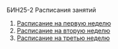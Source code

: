 БИН25-2 Расписания занятий

1. [Расписание на первую неделю](/labs/lab2/timetable_1w.md)
2. [Расписание на вторую неделю](/labs/lab2/timetable_2w.md)
3. [Расписание на третью неделю](/labs/lab2/timetable_3w.md)